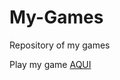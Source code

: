 # My-Games
 Repository of my games
 
Play my game [AQUI](https://jpmoreiraaquino.github.io/My-Games/)
